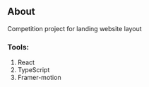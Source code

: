 ## About
Competition project for landing website layout

### Tools:
1. React
2. TypeScript
3. Framer-motion
